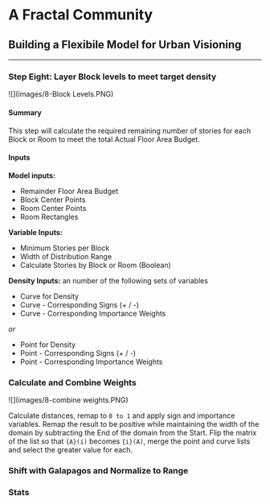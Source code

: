 # A Fractal Community
## Building a Flexibile Model for Urban Visioning
---

### Step Eight: Layer Block levels to meet target density
![](images/8-Block Levels.PNG)
#### Summary
This step will calculate the required remaining number of stories for each Block or Room to meet the total Actual Floor Area Budget. 

#### Inputs
**Model inputs:**
- Remainder Floor Area Budget
- Block Center Points
- Room Center Points
- Room Rectangles

**Variable Inputs:**
- Minimum Stories per Block
- Width of Distribution Range
- Calculate Stories by Block or Room (Boolean)

**Density Inputs:** an number of the following sets of variables
- Curve for Density
- Curve - Corresponding Signs (+ / -)
- Curve - Corresponding Importance Weights

*or*
- Point for Density
- Point - Corresponding Signs (+ / -)
- Point - Corresponding Importance Weights

### Calculate and Combine Weights
![](images/8-combine weights.PNG)

Calculate distances, remap to `0 to 1` and apply sign and importance variables. Remap the result to be positive while maintaining the width of the domain by subtracting the End of the domain from the Start. Flip the matrix of the list so that `{A}(i)` becomes `{i}(A)`, merge the point and curve lists and select the greater value for each. 

### Shift with Galapagos and Normalize to Range


### Stats

